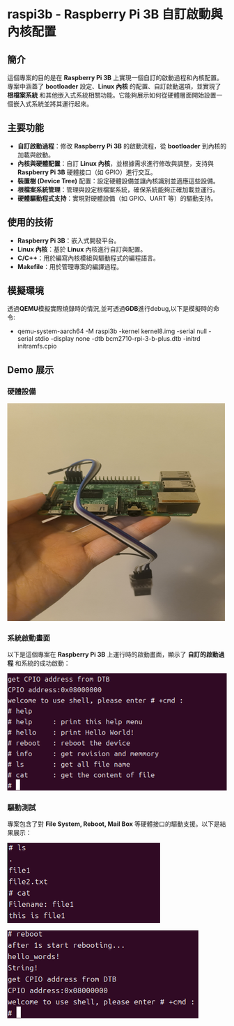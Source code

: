 # raspi3b - Raspberry Pi 3B 自訂啟動與內核配置

## 簡介
這個專案的目的是在 **Raspberry Pi 3B** 上實現一個自訂的啟動過程和內核配置。專案中涵蓋了 **bootloader** 設定、**Linux 內核** 的配置、自訂啟動選項，並實現了 **根檔案系統** 和其他嵌入式系統相關功能。它能夠展示如何從硬體層面開始設置一個嵌入式系統並將其運行起來。

## 主要功能
- **自訂啟動過程**：修改 **Raspberry Pi 3B** 的啟動流程，從 **bootloader** 到內核的加載與啟動。
- **內核與硬體配置**：自訂 **Linux 內核**，並根據需求進行修改與調整，支持與 **Raspberry Pi 3B** 硬體接口（如 GPIO）進行交互。
- **裝置樹 (Device Tree)** 配置：設定硬體設備並讓內核識別並適應這些設備。
- **根檔案系統管理**：管理與設定根檔案系統，確保系統能夠正確加載並運行。
- **硬體驅動程式支持**：實現對硬體設備（如 GPIO、UART 等）的驅動支持。

## 使用的技術
- **Raspberry Pi 3B**：嵌入式開發平台。
- **Linux 內核**：基於 **Linux** 內核進行自訂與配置。
- **C/C++**：用於編寫內核模組與驅動程式的編程語言。
- **Makefile**：用於管理專案的編譯過程。
  
## 模擬環境
  透過**QEMU**模擬實際燒錄時的情況,並可透過**GDB**進行debug,以下是模擬時的命令:
  - qemu-system-aarch64 -M raspi3b -kernel kernel8.img -serial null -serial stdio -display none -dtb bcm2710-rpi-3-b-plus.dtb -initrd initramfs.cpio

## Demo 展示

### 硬體設備

<img src="https://github.com/qazxcvbnnm0147/raspi3b/raw/main/assets/device.jpg" width="500" height="500"/>

### 系統啟動畫面
以下是這個專案在 **Raspberry Pi 3B** 上運行時的啟動畫面，顯示了 **自訂的啟動過程** 和系統的成功啟動：

![系統啟動畫面](https://github.com/qazxcvbnnm0147/raspi3b/raw/main/assets/shell.png)

### 驅動測試
專案包含了對 **File System, Reboot, Mail Box** 等硬體接口的驅動支援。以下是結果展示：

![filesystem 測試](https://github.com/qazxcvbnnm0147/raspi3b/raw/main/assets/filesystem.png)

![reboot 測試](https://github.com/qazxcvbnnm0147/raspi3b/raw/main/assets/reboot.png)



